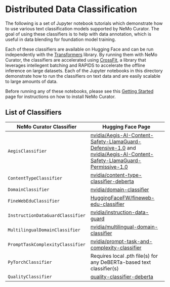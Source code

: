 # Distributed Data Classification
The following is a set of Jupyter notebook tutorials which demonstrate how to use various text classification models supported by NeMo Curator.
The goal of using these classifiers is to help with data annotation, which is useful in data blending for foundation model training.

Each of these classifiers are available on Hugging Face and can be run independently with the [Transformers](https://github.com/huggingface/transformers) library.
By running them with NeMo Curator, the classifiers are accelerated using [CrossFit](https://github.com/rapidsai/crossfit), a library that leverages intellegent batching and RAPIDS to accelerate the offline inference on large datasets.
Each of the Jupyter notebooks in this directory demonstrate how to run the classifiers on text data and are easily scalable to large amounts of data.

Before running any of these notebooks, please see this [Getting Started](https://github.com/NVIDIA/NeMo-Curator?tab=readme-ov-file#get-started) page for instructions on how to install NeMo Curator.

## List of Classifiers

<div align="center">

| NeMo Curator Classifier | Hugging Face Page |
| --- | --- |
| `AegisClassifier` | [nvidia/Aegis-AI-Content-Safety-LlamaGuard-Defensive-1.0](https://huggingface.co/nvidia/Aegis-AI-Content-Safety-LlamaGuard-Defensive-1.0) and [nvidia/Aegis-AI-Content-Safety-LlamaGuard-Permissive-1.0](https://huggingface.co/nvidia/Aegis-AI-Content-Safety-LlamaGuard-Permissive-1.0) |
| `ContentTypeClassifier` | [nvidia/content-type-classifier-deberta](https://huggingface.co/nvidia/content-type-classifier-deberta) |
| `DomainClassifier` | [nvidia/domain-classifier](https://huggingface.co/nvidia/domain-classifier) |
| `FineWebEduClassifier` | [HuggingFaceFW/fineweb-edu-classifier](https://huggingface.co/HuggingFaceFW/fineweb-edu-classifier) |
| `InstructionDataGuardClassifier` | [nvidia/instruction-data-guard](https://huggingface.co/nvidia/instruction-data-guard) |
| `MultilingualDomainClassifier` | [nvidia/multilingual-domain-classifier](https://huggingface.co/nvidia/multilingual-domain-classifier) |
| `PromptTaskComplexityClassifier` | [nvidia/prompt-task-and-complexity-classifier](https://huggingface.co/nvidia/prompt-task-and-complexity-classifier) |
| `PyTorchClassifier` | Requires local .pth file(s) for any DeBERTa-based text classifier(s) |
| `QualityClassifier` | [quality-classifier-deberta](https://huggingface.co/nvidia/quality-classifier-deberta) |

</div>
